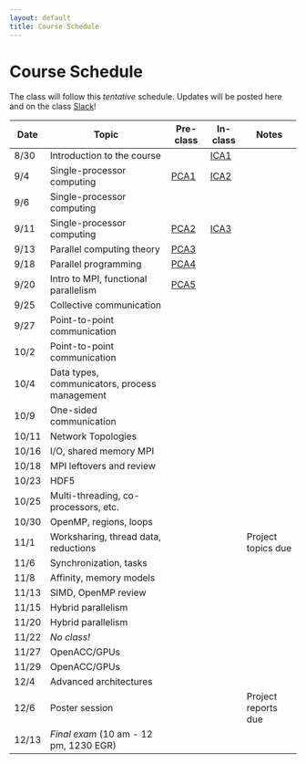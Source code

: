 ```yaml
---
layout: default
title: Course Schedule
---
```


# Course Schedule

The class will follow this _tentative_ schedule. Updates will be posted here and on the class [Slack](http://cmse-courses.slack.com)!

Date  | Topic                      | Pre-class | In-class | Notes
------|----------------------------|-----------|----------|------
8/30  | Introduction to the course |                             | [ICA1](assignments/ica1.md) |
9/4   | Single-processor computing | [PCA1](assignments/pca1.md) | [ICA2](assignments/ica2.md) |
9/6   | Single-processor computing | | |
9/11  | Single-processor computing | [PCA2](assignments/pca2.md) | [ICA3](assignments/ica3.md) |
9/13  | Parallel computing theory  | [PCA3](assignments/pca3.md)| |
9/18  | Parallel programming       | [PCA4](assignments/pca4.md) | |
9/20  | Intro to MPI, functional parallelism   | [PCA5](assignments/pca5.md) | |
9/25  | Collective communication | | |
9/27  | Point-to-point communication | | |
10/2  | Point-to-point communication | | |
10/4  | Data types, communicators, process management    | | |
10/9  | One-sided communication         | | |
10/11 | Network Topologies     | | |
10/16 | I/O, shared memory MPI   | | |
10/18 | MPI leftovers and review                       | | |
10/23 | HDF5 | | |
10/25 | Multi-threading, co-processors, etc.     | | |
10/30 | OpenMP, regions, loops | | |
11/1  | Worksharing, thread data, reductions| | | Project topics due
11/6  | Synchronization, tasks     | | |
11/8  | Affinity, memory models    | | |
11/13 | SIMD, OpenMP review        | | |
11/15 | Hybrid parallelism         | | |
11/20 | Hybrid parallelism         | | |
11/22 | _No class!_                | | |
11/27 | OpenACC/GPUs               | | |
11/29 | OpenACC/GPUs               | | |
12/4  | Advanced architectures     | | |
12/6  | Poster session             | | | Project reports due
12/13 | _Final exam_ (10 am - 12 pm, 1230 EGR) | | |